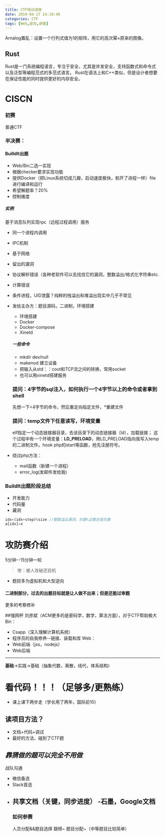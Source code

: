 ```yaml
---
title: CTF培训讲座
date: 2019-04-17 14:19:49
categories: CTF
tags: [Web,逆向,讲座]
---
```

Arnalog置乱：设置一个行列式值为1的矩阵，用它的高次幂×原来的图像。



## Rust

Rust是一门系统编程语言，专注于安全，尤其是并发安全，支持函数式和命令式以及泛型等编程范式的多范式语言。
Rust在语法上和C++类似，但是设计者想要在保证性能的同时提供更好的内存安全。
#  CISCN
### 初赛
普通CTF
### 半决赛：
#### BuilldIt出题
- Web/Bin二选一实现
- 根据checker要求实现功能
- 提供Docker（把Linux系统切成几瓣，启动速度极快，和开了进程一样）file进行编译和运行
- 希望解题率？20%
- 控制难度
##### 实例
基于消息队列实现rpc（远程过程调用）服务
- 同一个进程内调用
+  IPC机制
+ 基于网络

+ 留出的漏洞
 + 协议解析错误（各种老软件可以去找找它的漏洞，整数溢出/格式化字符串etc.
 + 计算错误
 + 条件进程，UID泄露？纯粹的栈溢出和堆溢出现实中几乎不常见
- 发给主办方：题目源码，二进制，环境搭建
  - 环境搭建
   - Docker
   - Docker-compose
   - Xinetd

  ##### 一些命令
  - mkdir             dev/null
  -  makenod  建立设备
  -  把输入从std：：cout和TCP流之间的转换，常用socket
  -  也可以用xinetd搭建服务   

  ### **提问**：4字节的sql注入，如何执行一个4字节以上的命令或者拿到shell
  先想一下<4字节的命令，然后重定向指定文件，*重建文件
  ### **提问**：temp文件下任意读写，环境变量
  elf指定一个动态链接器目录，去该目录下的动态链接器（ld），加载链接；
  这个过程中有一个环境变量：**LD_PRELOAD**，用LD_PRELOAD指向我写入temp的二进制文件。hook php的start等函数，抢先注册符号。

- 绕过php方法：
  - mail函数（新建一个进程）
  - error_log(发邮件发给我)
### BuildIt出题阶段总结
- 开发能力
- 代码量
- 藏洞
```php
idx=(idx+step)%size //整数溢出漏洞，负数%正数还是负数
a[idx]=x
```
# 攻防赛介绍
5分钟--15分钟一轮
>惨：被人攻破还宕机
- 题目多为虚拟机和大型逆向
#### 二进制部分，过去的出题目标就是让人做不出来；但是还能过审题
更多的考察修补

##强网杯
刘彦斌（ACM更多的是密码学，数学，算法方面），对于CTF帮助极大
Bin：
  - Csapp（深入理解计算机系统）
  - 程序员的自我修养--链接、装载和库
Web：
 - Web前端（jss，nodejs）
 - Web后端
----
 **基础**->实践->基础（抽象代数，离散，线代，体系结构）
 # 看代码！！！（足够多/更熟练）
- 课上课下两步走（学长用了两年，国际前10）
## 读项目方法？
- 文档+代码+调试
- 最好的方法，碰到了CTF题

***靠猜做的题可以完全不用做***
----
战队沟通
- 微信备选
- Slack首选
- 共享文档（关键，同步进度）
  -石墨，Google文档
  -------------------
  ### 如何参赛
  人员分配&&题目选择
  跟榜~
  题目分配~（中等题目比较简单）
